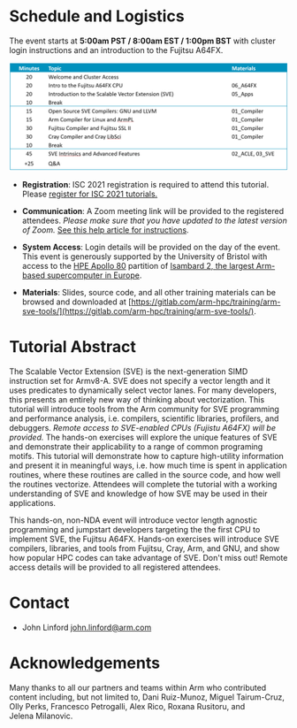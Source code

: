 # Schedule and Logistics

The event starts at **5:00am PST / 8:00am EST / 1:00pm BST** with cluster login 
instructions and an introduction to the Fujitsu A64FX.  

![Schedule](/schedule.png)
          
 * **Registration**: ISC 2021 registration is required to attend this tutorial.  Please [register for ISC 2021 tutorials.](https://www.isc-hpc.com/registration-2021.html)

 * **Communication**: A Zoom meeting link will be provided to the registered attendees. *Please make sure that you have updated to the latest version of Zoom.*  [See this help article for instructions](https://support.zoom.us/hc/en-us/articles/201362233-Upgrade-update-to-the-latest-version).

 * **System Access**: Login details will be provided on the day of the event. This event is generously supported by the University of Bristol with access to
the [HPE Apollo 80](https://buy.hpe.com/us/en/servers/apollo-systems/apollo-80-system/apollo-80-system/hpe-apollo-80-system/p/1012970957) partition of [Isambard 2, the largest Arm-based supercomputer in Europe](https://insidehpc.com/2020/02/isambard-2-at-uk-met-office-to-be-largest-arm-supercomputer-in-europe/).  


 * **Materials**: Slides, source code, and all other training materials can be browsed and downloaded at [https://gitlab.com/arm-hpc/training/arm-sve-tools/](https://gitlab.com/arm-hpc/training/arm-sve-tools/).  

# Tutorial Abstract

The Scalable Vector Extension (SVE) is the next-generation SIMD instruction set 
for Armv8-A. SVE does not specify a vector length and it uses predicates to 
dynamically select vector lanes. For many developers, this presents an entirely 
new way of thinking about vectorization. This tutorial will introduce tools from 
the Arm community for SVE programming and performance analysis, i.e. compilers, 
scientific libraries, profilers, and debuggers. *Remote access to SVE-enabled CPUs 
(Fujistu A64FX) will be provided.* The hands-on exercises will explore the unique 
features of SVE and demonstrate their applicability to a range of common 
programing motifs. This tutorial will demonstrate how to capture high-utility 
information and present it in meaningful ways, i.e. how much time is spent in 
application routines, where these routines are called in the source code, and 
how well the routines vectorize. Attendees will complete the tutorial with a 
working understanding of SVE and knowledge of how SVE may be used in their 
applications.

This hands-on, non-NDA event will introduce vector length agnostic programming 
and jumpstart developers targeting the the first CPU to implement SVE, the 
Fujitsu A64FX.  Hands-on exercises will introduce SVE compilers, libraries, and 
tools from Fujitsu, Cray, Arm, and GNU, and show how popular HPC codes can take 
advantage of SVE.  Don't miss out!  Remote access details will be provided to 
all registered attendees.

# Contact

 * John Linford <john.linford@arm.com>

# Acknowledgements

Many thanks to all our partners and teams within Arm who contributed content including, but not limited to, Dani Ruiz-Munoz, Miguel Tairum-Cruz, Olly Perks, Francesco Petrogalli, Alex Rico, Roxana Rusitoru, and Jelena Milanovic.

